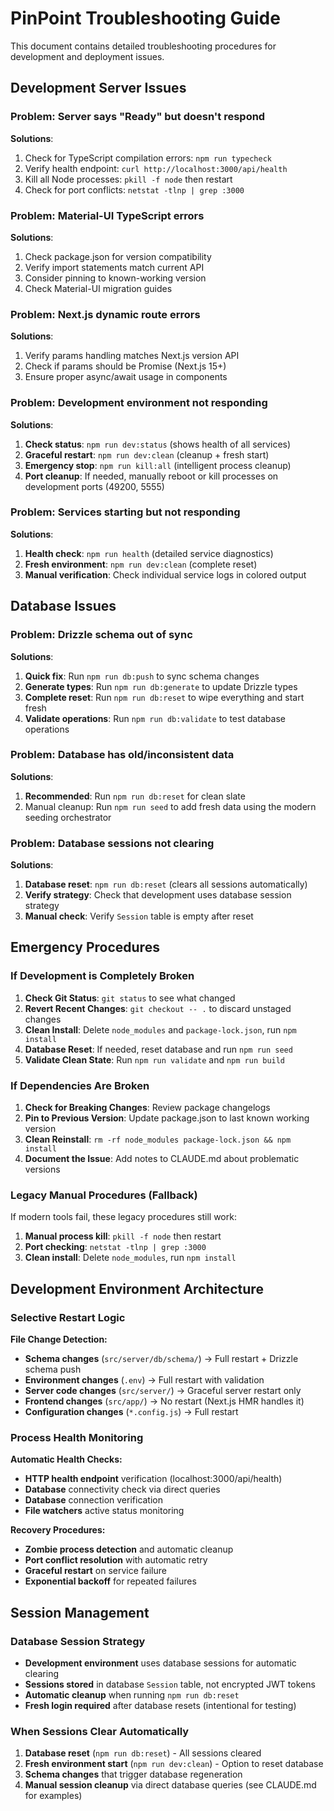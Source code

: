 # PinPoint Troubleshooting Guide

This document contains detailed troubleshooting procedures for development and deployment issues.

## Development Server Issues

### Problem: Server says "Ready" but doesn't respond

**Solutions**:

1. Check for TypeScript compilation errors: `npm run typecheck`
2. Verify health endpoint: `curl http://localhost:3000/api/health`
3. Kill all Node processes: `pkill -f node` then restart
4. Check for port conflicts: `netstat -tlnp | grep :3000`

### Problem: Material-UI TypeScript errors

**Solutions**:

1. Check package.json for version compatibility
2. Verify import statements match current API
3. Consider pinning to known-working version
4. Check Material-UI migration guides

### Problem: Next.js dynamic route errors

**Solutions**:

1. Verify params handling matches Next.js version API
2. Check if params should be Promise (Next.js 15+)
3. Ensure proper async/await usage in components

### Problem: Development environment not responding

**Solutions**:

1. **Check status**: `npm run dev:status` (shows health of all services)
2. **Graceful restart**: `npm run dev:clean` (cleanup + fresh start)
3. **Emergency stop**: `npm run kill:all` (intelligent process cleanup)
4. **Port cleanup**: If needed, manually reboot or kill processes on development ports (49200, 5555)

### Problem: Services starting but not responding

**Solutions**:

1. **Health check**: `npm run health` (detailed service diagnostics)
2. **Fresh environment**: `npm run dev:clean` (complete reset)
3. **Manual verification**: Check individual service logs in colored output

## Database Issues

### Problem: Drizzle schema out of sync

**Solutions**:

1. **Quick fix**: Run `npm run db:push` to sync schema changes
2. **Generate types**: Run `npm run db:generate` to update Drizzle types
3. **Complete reset**: Run `npm run db:reset` to wipe everything and start fresh
4. **Validate operations**: Run `npm run db:validate` to test database operations

### Problem: Database has old/inconsistent data

**Solutions**:

1. **Recommended**: Run `npm run db:reset` for clean slate
2. Manual cleanup: Run `npm run seed` to add fresh data using the modern seeding orchestrator

### Problem: Database sessions not clearing

**Solutions**:

1. **Database reset**: `npm run db:reset` (clears all sessions automatically)
2. **Verify strategy**: Check that development uses database session strategy
3. **Manual check**: Verify `Session` table is empty after reset

## Emergency Procedures

### If Development is Completely Broken

1. **Check Git Status**: `git status` to see what changed
2. **Revert Recent Changes**: `git checkout -- .` to discard unstaged changes
3. **Clean Install**: Delete `node_modules` and `package-lock.json`, run `npm install`
4. **Database Reset**: If needed, reset database and run `npm run seed`
5. **Validate Clean State**: Run `npm run validate` and `npm run build`

### If Dependencies Are Broken

1. **Check for Breaking Changes**: Review package changelogs
2. **Pin to Previous Version**: Update package.json to last known working version
3. **Clean Reinstall**: `rm -rf node_modules package-lock.json && npm install`
4. **Document the Issue**: Add notes to CLAUDE.md about problematic versions

### Legacy Manual Procedures (Fallback)

If modern tools fail, these legacy procedures still work:

1. **Manual process kill**: `pkill -f node` then restart
2. **Port checking**: `netstat -tlnp | grep :3000`
3. **Clean install**: Delete `node_modules`, run `npm install`

## Development Environment Architecture

### Selective Restart Logic

**File Change Detection:**

- **Schema changes** (`src/server/db/schema/`) → Full restart + Drizzle schema push
- **Environment changes** (`.env`) → Full restart with validation
- **Server code changes** (`src/server/`) → Graceful server restart only
- **Frontend changes** (`src/app/`) → No restart (Next.js HMR handles it)
- **Configuration changes** (`*.config.js`) → Full restart

### Process Health Monitoring

**Automatic Health Checks:**

- **HTTP health endpoint** verification (localhost:3000/api/health)
- **Database** connectivity check via direct queries
- **Database** connection verification
- **File watchers** active status monitoring

**Recovery Procedures:**

- **Zombie process detection** and automatic cleanup
- **Port conflict resolution** with automatic retry
- **Graceful restart** on service failure
- **Exponential backoff** for repeated failures

## Session Management

### Database Session Strategy

- **Development environment** uses database sessions for automatic clearing
- **Sessions stored** in database `Session` table, not encrypted JWT tokens
- **Automatic cleanup** when running `npm run db:reset`
- **Fresh login required** after database resets (intentional for testing)

### When Sessions Clear Automatically

1. **Database reset** (`npm run db:reset`) - All sessions cleared
2. **Fresh environment start** (`npm run dev:clean`) - Option to reset database
3. **Schema changes** that trigger database regeneration
4. **Manual session cleanup** via direct database queries (see CLAUDE.md for examples)
